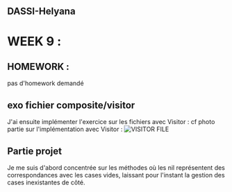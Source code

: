 ## DASSI-Helyana

# WEEK 9 :

## HOMEWORK : 
pas d'homework demandé



## exo fichier composite/visitor

J'ai ensuite implémenter l'exercice sur les fichiers avec Visitor : 
 cf photo partie sur l'implémentation avec Visitor : 
![VISITOR FILE](G08/visitorfile.png)

## Partie projet 
Je me suis d'abord concentrée sur les méthodes où les nil représentent des correspondances avec les cases vides, 
laissant pour l'instant la gestion des cases inexistantes de côté.








